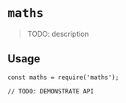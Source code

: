 # `maths`

> TODO: description

## Usage

```
const maths = require('maths');

// TODO: DEMONSTRATE API
```
